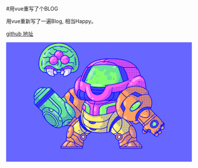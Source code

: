 #用vue重写了个BLOG

用vue重新写了一遍Blog, 相当Happy。

[github 地址](https://github.com/cicime/cicime.github.io)

![胡乱放张图](./static/img/data/robot.jpg)